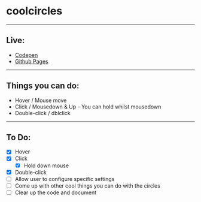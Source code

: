 # coolcircles
---
## Live:
- [Codepen](https://codepen.io/numanaral/pen/QWWzJgX)
- [Github Pages](https://numanaral.github.io/coolcircles/)
---
## Things you can do:
- Hover / Mouse move
- Click / Mousedown & Up
	  - You can hold whilst mousedown
- Double-click / dblclick
---
## To Do: 
- [x] Hover
- [x] Click
	- [x] Hold down mouse
- [x] Double-click
- [ ] Allow user to configure specific settings
- [ ] Come up with other cool things you can do with the circles
- [ ] Clear up the code and document
